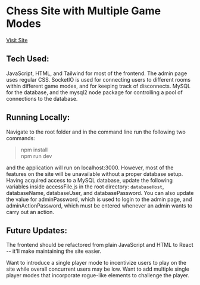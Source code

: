 # Chess Site with Multiple Game Modes



[Visit Site](https://brian-chess-site-e89fd39726a3.herokuapp.com/)

## Tech Used:
JavaScript, HTML, and Tailwind for most of the frontend. The admin page uses regular CSS. SocketIO is used for connecting users to different rooms within different game modes, and for keeping track of disconnects. MySQL for the database, and the mysql2 node package for controlling a pool of connections to the database.

## Running Locally:
Navigate to the root folder and in the command line run the following two commands:
>npm install  
>npm run dev

and the application will run on localhost:3000. However, most of the features on the site will be unavailable without a proper database setup. Having acquired access to a MySQL database, update the following variables inside accessFile.js in the root directory: `databaseHost`, databaseName, databaseUser, and databasePassword. You can also update the value for adminPassword, which is used to login to the admin page, and adminActionPassword, which must be entered whenever an admin wants to carry out an action.

## Future Updates:

The frontend should be refactored from plain JavaScript and HTML to React -- it'll make maintaining the site easier.

Want to introduce a single player mode to incentivize users to play on the site while overall concurrent users may be low. Want to add multiple single player modes that incorporate rogue-like elements to challenge the player. 









